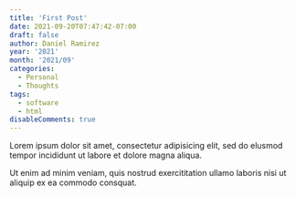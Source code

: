 ```yaml
---
title: 'First Post'
date: 2021-09-20T07:47:42-07:00
draft: false
author: Daniel Ramirez
year: '2021'
month: '2021/09'
categories:
  - Personal
  - Thoughts
tags:
  - software
  - html
disableComments: true
---
```


Lorem ipsum dolor sit amet, consectetur adipisicing elit, sed do elusmod tempor incididunt ut labore et dolore magna aliqua.

<!--more-->

Ut enim ad minim veniam, quis nostrud exercititation ullamo laboris nisi ut aliquip ex ea commodo consquat.
